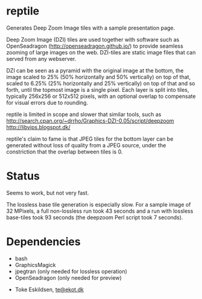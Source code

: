 reptile
=======

Generates Deep Zoom Image tiles with a sample presentation page.

Deep Zoom Image (DZI) tiles are used together with software such as
OpenSeadragon (http://openseadragon.github.io/) to provide seamless
zooming of large images on the web. DZI-tiles are static image files
that can served from any webserver.

DZI can be seen as a pyramid with the original image at the bottom,
the image scaled to 25% (50% horizontally and 50% vertically) on top
of that, scaled to 6.25% (25% horizontally and 25% vertically) on top
of that and so forth, until the topmost image is a single pixel. Each
layer is split into tiles, typically 256x256 or 512x512 pixels, with
an optional overlap to compensate for visual errors due to rounding.

reptile is limited in scope and slower that similar tools, such as
http://search.cpan.org/~drrho/Graphics-DZI-0.05/script/deepzoom
http://libvips.blogspot.dk/

reptile's claim to fame is that JPEG tiles for the bottom layer can
be generated without loss of quality from a JPEG source, under the
constriction that the overlap between tiles is 0.


Status
======

Seems to work, but not very fast.

The lossless base tile generation is especially slow. For a sample 
image of 32 MPixels, a full non-lossless run took 43 seconds and a 
run with lossless base-tiles took 93 seconds (the deepzoom Perl 
script took 7 seconds).


Dependencies
============

  * bash
  * GraphicsMagick
  * jpegtran (only needed for lossless operation)
  * OpenSeadragon (only needed for preview)

- Toke Eskildsen, te@ekot.dk
